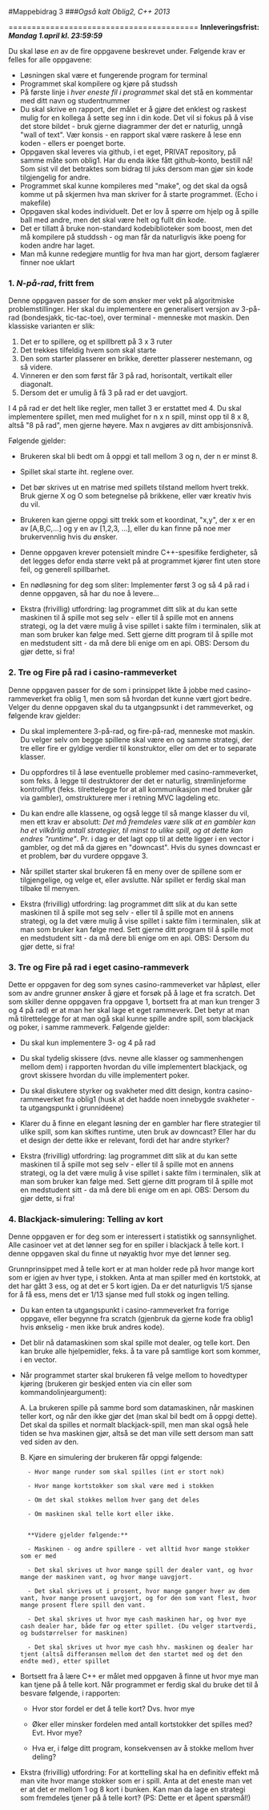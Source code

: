 #Mappebidrag 3 
###*Også kalt Oblig2, C++ 2013*

=========================================
**Innleveringsfrist: *Mandag 1.april kl. 23:59:59***

Du skal løse *en* av de fire oppgavene beskrevet under. Følgende krav er felles for alle oppgavene:

- Løsningen skal være et fungerende program for terminal
- Programmet skal kompilere og kjøre på studssh
- På første linje i *hver eneste fil i programmet* skal det stå en kommentar med ditt navn og studentnummer
- Du skal skrive en rapport, der målet er å gjøre det enklest og raskest mulig for en kollega å sette seg inn i din kode. Det vil si fokus på å vise det store bildet - bruk gjerne diagrammer der det er naturlig, unngå "wall of text". Vær konsis - en rapport skal være raskere å lese enn koden - ellers er poenget borte.
- Oppgaven skal leveres via github, i et eget, PRIVAT repository, på samme måte som oblig1. Har du enda ikke fått github-konto, bestill nå! Som sist vil det betraktes som bidrag til juks dersom man gjør sin kode tilgjengelig for andre.
- Programmet skal kunne kompileres med "make", og det skal da også komme ut på skjermen hva man skriver for å starte programmet. (Echo i makefile)
- Oppgaven skal kodes individuelt. Det er lov å spørre om hjelp og å spille ball med andre, men det skal være helt og fullt din kode.
- Det er tillatt å bruke non-standard kodebiblioteker som boost, men det må kompilere på studdssh - og man får da naturligvis ikke poeng for koden andre har laget.
- Man må kunne redegjøre muntlig for hva man har gjort, dersom faglærer finner noe uklart


### 1. *N-på-rad*, fritt frem
Denne oppgaven passer for de som ønsker mer vekt på algoritmiske problemstillinger. Her skal du implementere en generalisert versjon av 3-på-rad (bondesjakk, tic-tac-toe), over terminal - menneske mot maskin. Den klassiske varianten er slik:

1. Det er to spillere, og et spillbrett på 3 x 3 ruter
2. Det trekkes tilfeldig hvem som skal starte
3. Den som starter plasserer en brikke, deretter plasserer nestemann, og så videre.
4. Vinneren er den som først får 3 på rad, horisontalt, vertikalt eller diagonalt. 
5. Dersom det er umulig å få 3 på rad er det uavgjort.

I 4 på rad er det helt like regler, men tallet 3 er erstattet med 4. Du skal implementere spillet, men med mulighet for n x n spill, minst opp til 8 x 8, altså "8 på rad", men gjerne høyere. Max n avgjøres av ditt ambisjonsnivå.

Følgende gjelder:

- Brukeren skal bli bedt om å oppgi et tall mellom 3 og n, der n er minst 8.

- Spillet skal starte iht. reglene over. 

- Det bør skrives ut en matrise med spillets tilstand mellom hvert trekk. Bruk gjerne X og O som betegnelse på brikkene, eller vær kreativ hvis du vil.

- Brukeren kan gjerne oppgi sitt trekk som et koordinat, "x,y", der x er en av [A,B,C,…] og y en av [1,2,3, …], eller du kan finne på noe mer brukervennlig hvis du ønsker.

- Denne oppgaven krever potensielt mindre C++-spesifike ferdigheter, så det legges defor enda større vekt på at programmet kjører fint uten store feil, og generell spillbarhet.

- En nødløsning for deg som sliter: Implementer først 3 og så 4 på rad i denne oppgaven, så har du noe å levere…

- Ekstra (frivillig) utfordring: lag programmet ditt slik at du kan sette maskinen til å spille mot seg selv - eller til å spille mot en annens strategi, og la det være mulig å vise spillet i sakte film i terminalen, slik at man som bruker kan følge med. Sett gjerne ditt program til å spille mot en medstudent sitt - da må dere bli enige om en api. OBS: Dersom du gjør dette, si fra!



### 2. Tre og Fire på rad i casino-rammeverket
Denne oppgaven passer for de som i prinsippet likte å jobbe med casino-rammeverket fra oblig 1, men som så hvordan det kunne vært gjort bedre. Velger du denne oppgaven skal du ta utgangpsunkt i det rammeverket, og følgende krav gjelder:

- Du skal implementere 3-på-rad, og fire-på-rad, menneske mot maskin. Du velger selv om begge spillene skal være en og samme strategi, der tre eller fire er gyldige verdier til konstruktor, eller om det er to separate klasser.

- Du oppfordres til å løse eventuelle problemer med casino-rammeverket, som feks. å legge til destruktorer der det er naturlig, strømlinjeforme kontrollflyt (feks. tilrettelegge for at all kommunikasjon med bruker går via gambler), omstrukturere mer i retning MVC lagdeling etc.

- Du kan endre alle klassene, og også legge til så mange klasser du vil, men ett krav er absolutt: *Det må fremdeles være slik at en gambler kan ha et vilkårlig antall strategier, til minst to ulike spill, og at dette kan endres "runtime"*. Pr. i dag er det lagt opp til at dette ligger i en vector i gambler, og det må da gjøres en "downcast". Hvis du synes downcast er et problem, bør du vurdere oppgave 3. 

- Når spillet starter skal brukeren få en meny over de spillene som er tilgjengelige, og velge et, eller avslutte. Når spillet er ferdig skal man tilbake til menyen.

- Ekstra (frivillig) utfordring: lag programmet ditt slik at du kan sette maskinen til å spille mot seg selv - eller til å spille mot en annens strategi, og la det være mulig å vise spillet i sakte film i terminalen, slik at man som bruker kan følge med. Sett gjerne ditt program til å spille mot en medstudent sitt - da må dere bli enige om en api. OBS: Dersom du gjør dette, si fra!

### 3. Tre og Fire på rad i eget casino-rammeverk
Dette er oppgaven for deg som synes casino-rammeverket var håpløst, eller som av andre grunner ønsker å gjøre et forsøk på å lage et fra scratch. Det som skiller denne oppgaven fra oppgave 1, bortsett fra at man kun trenger 3 og 4 på rad) er at man her skal lage et eget rammeverk. Det betyr at man må tilrettelegge for at man ogå skal kunne spille andre spill, som blackjack og poker, i samme rammeverk. Følgende gjelder:

- Du skal kun implementere 3- og 4 på rad

- Du skal tydelig skissere (dvs. nevne alle klasser og sammenhengen mellom dem) i rapporten hvordan du ville implementert blackjack, og grovt skissere hvordan du ville implementert poker.

- Du skal diskutere styrker og svakheter med ditt design, kontra casino-rammeverket fra oblig1 (husk at det hadde noen innebygde svakheter - ta utgangspunkt i grunnidéene)

- Klarer du å finne en elegant løsning der en gambler har flere strategier til ulike spill, som kan skiftes runtime, uten bruk av downcast? Eller har du et design der dette ikke er relevant, fordi det har andre styrker?

- Ekstra (frivillig) utfordring: lag programmet ditt slik at du kan sette maskinen til å spille mot seg selv - eller til å spille mot en annens strategi, og la det være mulig å vise spillet i sakte film i terminalen, slik at man som bruker kan følge med. Sett gjerne ditt program til å spille mot en medstudent sitt - da må dere bli enige om en api. OBS: Dersom du gjør dette, si fra!

### 4. Blackjack-simulering: Telling av kort
Denne oppgaven er for deg som er interessert i statistikk og sannsynlighet. Alle casinoer vet at det lønner seg for en spiller i blackjack å telle kort. I denne oppgaven skal du finne ut nøyaktig hvor mye det lønner seg. 

Grunnprinsippet med å telle kort er at man holder rede på hvor mange kort som er igjen av hver type, i stokken. Anta at man spiller med én kortstokk, at det har gått 3 ess, og at det er 5 kort igjen. Da er det naturligvis 1/5 sjanse for å få ess, mens det er 1/13 sjanse med full stokk og ingen telling. 

- Du kan enten ta utgangspunkt i casino-rammeverket fra forrige oppgave, eller begynne fra scratch (gjenbruk da gjerne kode fra oblig1 hvis ønkselig - men ikke bruk andres kode). 

- Det blir nå datamaskinen som skal spille mot dealer, og telle kort. Den kan bruke alle hjelpemidler, feks. å ta vare på samtlige kort som kommer, i en vector.

- Når programmet starter skal brukeren få velge mellom to hovedtyper kjøring (brukeren gir beskjed enten via cin eller som kommandolinjeargument):
	
	A. La brukeren spille på samme bord som datamaskinen, når maskinen teller kort, og når den ikke gjør det (man skal bil bedt om å oppgi dette). Det skal da spilles et normalt blackjack-spill, men man skal også hele tiden se hva maskinen gjør, altså se det man ville sett dersom man satt ved siden av den.
	
	B. Kjøre en simulering der brukeren får oppgi følgende:
		
		- Hvor mange runder som skal spilles (int er stort nok)
		
		- Hvor mange kortstokker som skal være med i stokken
		
		- Om det skal stokkes mellom hver gang det deles
		
		- Om maskinen skal telle kort eller ikke. 
		
		
		**Videre gjelder følgende:**
		
		- Maskinen - og andre spillere - vet alltid hvor mange stokker som er med
		
		- Det skal skrives ut hvor mange spill der dealer vant, og hvor mange der maskinen vant, og hvor mange uavgjort.
		
		- Det skal skrives ut i prosent, hvor mange ganger hver av dem vant, hvor mange prosent uavgjort, og for den som vant flest, hvor mange prosent flere spill den vant.
		
		- Det skal skrives ut hvor mye cash maskinen har, og hvor mye cash dealer har, både før og etter spillet. (Du velger startverdi, og budstørrelser for maskinen)
		
		- Det skal skrives ut hvor mye cash hhv. maskinen og dealer har tjent (altså differansen mellom det den startet med og det den endte med), etter spillet
		
- Bortsett fra å lære C++ er målet med oppgaven å finne ut hvor mye man kan tjene på å telle kort. Når programmet er ferdig skal du bruke det til å besvare følgende, i rapporten:

	- Hvor stor fordel er det å telle kort? Dvs. hvor mye 
	
	- Øker eller minsker fordelen med antall kortstokker det spilles med? Evt. Hvor mye?
	
	- Hva er, i følge ditt program, konsekvensen av å stokke mellom hver deling?

- Ekstra (frivillig) utfordring: For at korttelling skal ha en definitiv effekt må man vite hvor mange stokker som er i spill. Anta at det eneste man vet er at det er mellom 1 og 8 kort i bunken. Kan man da lage en strategi som fremdeles tjener på å telle kort? (PS: Dette er et åpent spørsmål!)
	
	



